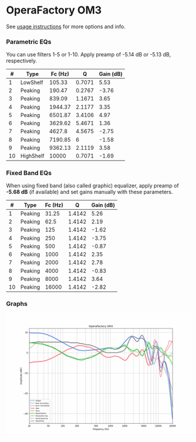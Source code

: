 # OperaFactory OM3
See [usage instructions](https://github.com/jaakkopasanen/AutoEq#usage) for more options and info.

### Parametric EQs
You can use filters 1-5 or 1-10. Apply preamp of -5.14 dB or -5.13 dB, respectively.

|   # | Type      |   Fc (Hz) |      Q |   Gain (dB) |
|-----|-----------|-----------|--------|-------------|
|   1 | LowShelf  |    105.33 | 0.7071 |        5.53 |
|   2 | Peaking   |    190.47 | 0.2767 |       -3.76 |
|   3 | Peaking   |    839.09 | 1.1671 |        3.65 |
|   4 | Peaking   |   1944.37 | 2.1177 |        3.35 |
|   5 | Peaking   |   6501.87 | 3.4106 |        4.97 |
|   6 | Peaking   |   3629.62 | 5.4671 |        1.36 |
|   7 | Peaking   |   4627.8  | 4.5675 |       -2.75 |
|   8 | Peaking   |   7190.85 | 6      |       -1.58 |
|   9 | Peaking   |   9362.13 | 2.1119 |        3.58 |
|  10 | HighShelf |  10000    | 0.7071 |       -1.69 |

### Fixed Band EQs
When using fixed band (also called graphic) equalizer, apply preamp of **-5.68 dB** (if available) and set gains manually with these parameters.

|   # | Type    |   Fc (Hz) |      Q |   Gain (dB) |
|-----|---------|-----------|--------|-------------|
|   1 | Peaking |     31.25 | 1.4142 |        5.26 |
|   2 | Peaking |     62.5  | 1.4142 |        2.19 |
|   3 | Peaking |    125    | 1.4142 |       -1.62 |
|   4 | Peaking |    250    | 1.4142 |       -3.75 |
|   5 | Peaking |    500    | 1.4142 |       -0.87 |
|   6 | Peaking |   1000    | 1.4142 |        2.35 |
|   7 | Peaking |   2000    | 1.4142 |        2.78 |
|   8 | Peaking |   4000    | 1.4142 |       -0.83 |
|   9 | Peaking |   8000    | 1.4142 |        3.64 |
|  10 | Peaking |  16000    | 1.4142 |       -2.82 |

### Graphs
![](./OperaFactory%20OM3.png)
